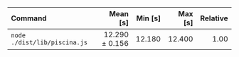 | Command | Mean [s] | Min [s] | Max [s] | Relative |
|:---|---:|---:|---:|---:|
| `node ./dist/lib/piscina.js` | 12.290 ± 0.156 | 12.180 | 12.400 | 1.00 |
